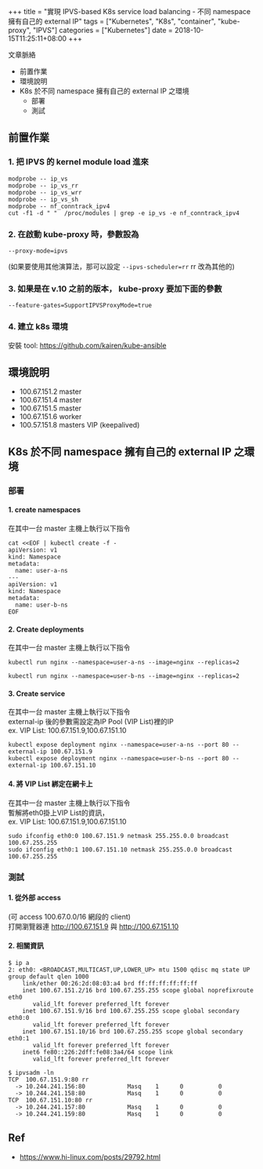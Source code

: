 +++
title = "實現 IPVS-based K8s service load balancing - 不同 namespace 擁有自己的 external IP"
tags = ["Kubernetes", "K8s", "container", "kube-proxy", "IPVS"]
categories = ["Kubernetes"]
date = 2018-10-15T11:25:11+08:00
+++

文章脈絡  

- 前置作業
- 環境說明
- K8s 於不同 namespace 擁有自己的 external IP 之環境
   - 部署
   - 測試


## 前置作業

### 1. 把 IPVS 的 kernel module load 進來

```
modprobe -- ip_vs
modprobe -- ip_vs_rr
modprobe -- ip_vs_wrr
modprobe -- ip_vs_sh
modprobe -- nf_conntrack_ipv4
cut -f1 -d " "  /proc/modules | grep -e ip_vs -e nf_conntrack_ipv4
```

### 2. 在啟動 kube-proxy 時，參數設為

```
--proxy-mode=ipvs
```

(如果要使用其他演算法，那可以設定 `--ipvs-scheduler=rr` rr 改為其他的)

### 3. 如果是在 v.10 之前的版本， kube-proxy 要加下面的參數

```
--feature-gates=SupportIPVSProxyMode=true
```

### 4. 建立 k8s 環境

安裝 tool: https://github.com/kairen/kube-ansible

## 環境說明

- 100.67.151.2 master
- 100.67.151.4 master
- 100.67.151.5 master
- 100.67.151.6 worker
- 100.57.151.8 masters VIP (keepalived)

## K8s 於不同 namespace 擁有自己的 external IP 之環境
### 部署

#### 1. create namespaces

在其中一台 master 主機上執行以下指令  

```
cat <<EOF | kubectl create -f -
apiVersion: v1
kind: Namespace
metadata:
  name: user-a-ns
---
apiVersion: v1
kind: Namespace
metadata:
  name: user-b-ns
EOF
```

#### 2. Create deployments

在其中一台 master 主機上執行以下指令  

```
kubectl run nginx --namespace=user-a-ns --image=nginx --replicas=2

kubectl run nginx --namespace=user-b-ns --image=nginx --replicas=2
```

#### 3. Create service

在其中一台 master 主機上執行以下指令  
external-ip 後的參數需設定為IP Pool (VIP List)裡的IP  
ex. VIP List: 100.67.151.9,100.67.151.10  

```
kubectl expose deployment nginx --namespace=user-a-ns --port 80 --external-ip 100.67.151.9
kubectl expose deployment nginx --namespace=user-b-ns --port 80 --external-ip 100.67.151.10
```

#### 4. 將 VIP List 綁定在網卡上

在其中一台 master 主機上執行以下指令  
暫解將eth0掛上VIP List的資訊，  
ex. VIP List: 100.67.151.9,100.67.151.10  

```
sudo ifconfig eth0:0 100.67.151.9 netmask 255.255.0.0 broadcast 100.67.255.255
sudo ifconfig eth0:1 100.67.151.10 netmask 255.255.0.0 broadcast 100.67.255.255
```

### 測試

#### 1. 從外部 access

(可 access 100.67.0.0/16 網段的 client)  
打開瀏覽器連 http://100.67.151.9 與 http://100.67.151.10

#### 2. 相關資訊

```
$ ip a
2: eth0: <BROADCAST,MULTICAST,UP,LOWER_UP> mtu 1500 qdisc mq state UP group default qlen 1000
    link/ether 00:26:2d:08:03:a4 brd ff:ff:ff:ff:ff:ff
    inet 100.67.151.2/16 brd 100.67.255.255 scope global noprefixroute eth0
       valid_lft forever preferred_lft forever
    inet 100.67.151.9/16 brd 100.67.255.255 scope global secondary eth0:0
       valid_lft forever preferred_lft forever
    inet 100.67.151.10/16 brd 100.67.255.255 scope global secondary eth0:1
       valid_lft forever preferred_lft forever
    inet6 fe80::226:2dff:fe08:3a4/64 scope link 
       valid_lft forever preferred_lft forever

$ ipvsadm -ln
TCP  100.67.151.9:80 rr
  -> 10.244.241.156:80            Masq    1      0          0         
  -> 10.244.241.158:80            Masq    1      0          0         
TCP  100.67.151.10:80 rr
  -> 10.244.241.157:80            Masq    1      0          0         
  -> 10.244.241.159:80            Masq    1      0          0   
```

## Ref

- https://www.hi-linux.com/posts/29792.html
